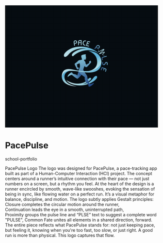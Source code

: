 ![Logo](Images/logo3.png)


# PacePulse 

school-portfolio

PacePulse Logo
The logo was designed for PacePulse, a pace-tracking app built as part of a Human-Computer Interaction (HCI) project. The concept centers around a runner’s intuitive connection with their pace — not just numbers on a screen, but a rhythm you feel.
At the heart of the design is a runner encircled by smooth, wave-like swooshes, evoking the sensation of being in sync, like flowing water on a perfect run. It’s a visual metaphor for balance, discipline, and motion.
The logo subtly applies Gestalt principles:
Closure completes the circular motion around the runner,
Continuation leads the eye in a smooth, uninterrupted path,
Proximity groups the pulse line and “PLSE” text to suggest a complete word "PULSE",
Common Fate unites all elements in a shared direction, forward.
The entire piece reflects what PacePulse stands for: not just keeping pace, but feeling it, knowing when you're too fast, too slow, or just right. A good run is more than physical. This logo captures that flow.
